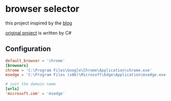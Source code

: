 # browser selector

this project inspired by the [blog](https://blog.dantup.com/2015/09/simple-windows-browser-selector/)

[original project](https://github.com/DanTup/BrowserSelector) is written by C#

## Configuration

```toml
default_browser = 'chrome'
[browsers]
chrome = 'C:\Program Files\Google\Chrome\Application\chrome.exe'
msedge = 'C:\Program Files (x86)\Microsoft\Edge\Application\msedge.exe'

# just the domain name
[urls]
'microsoft.com' = 'msedge'
```
